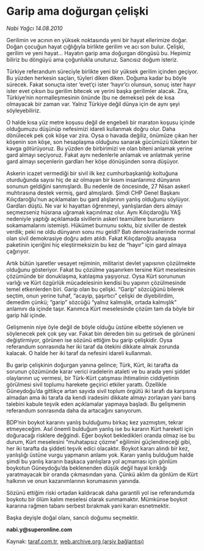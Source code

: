 # Garip ama doğurgan çelişki

*Nabi Yağcı 14.08.2010*

<div class="yazi"><p>Gerilimin ve acının en yüksek noktasında yeni bir hayat ellerimize doğar. Doğan çocuğun hayat çığlığıyla birlikte gerilim ve acı son bulur. Çelişki, gerilim ve yeni hayat… Hayatın garip ama doğurgan döngüsü bu. Hepimiz biliriz bu döngüyü ama çoğunlukla unuturuz. Sancısız doğum isteriz.</p>
<p>Türkiye referandum süreciyle birlikte yeni bir yüksek gerilim içinden geçiyor. Bu yüzden herkesin saçları, tüyleri diken diken. Doğuma kadar bu böyle sürecek. Fakat sonuçta ister ‘evet’çi ister ‘hayır’cı olunsun, sonuç ister hayır ister evet çıksın bu gerilim bitecek ve yerini başka gerilimler alacak. Zira, Türkiye’nin normalleşmesinin önünde (bu ne demekse) pek de kısa olmayacak bir zaman var. Yalnız Türkiye değil dünya için de aynı şeyi söyleyebiliriz. </p>
<p>O halde kısa yüz metre koşusu değil de engebeli bir maraton koşusu içinde olduğumuzu düşünüp nefesimizi idareli kullanmak doğru olur. Daha dönülecek pek çok köşe var zira. Oysa o havada değiliz, önümüze çıkan her köşenin son köşe, son hesaplaşma olduğunu sanarak gücümüzü tüketen bir kavga götürüyoruz. Bu yüzden de birbirimizi ve olan biteni anlamak yerine gard almayı seçiyoruz. Fakat aynı nedenlerle anlamak ve anlatmak yerine gard almayı seçenlerin gardları her köşe dönüşünden sonra düşüyor. </p>
<p>Askerin icazet vermediği bir sivil ilk kez cumhurbaşkanlığı koltuğuna oturduğunda sayısı hiç de az olmayan bir kısım insanlarımız dünyanın sonunun geldiğini sanmışlardı. Bu nedenle de öncesinde, 27 Nisan askerî muhtırasına destek vermiş, gard almışlardı. Şimdi CHP Genel Başkanı Kılıçdaroğlu’nun açıklamaları bu gard alışlarının yanlış olduğunu söylüyor. Gardları düştü. Ne var ki hayattan öğrenmeyi, yanlışlardan ders almayı seçmezseniz hüsrana uğramak kaçınılmaz olur. Aynı Kılıçdaroğlu YAŞ nedeniyle yaptığı açıklamada sivillerin askerî teamüllere burunlarını sokamamalarını istemişti. Hükümet burnunu soktu, biz siviller de destek verdik; peki ne oldu dünyanın sonu mu geldi? Batı demokrasilerinde normal olan sivil demokrasiye doğru adım atıldı. Fakat Kılıçdaroğlu anayasa paketinin içeriğini hiç eleştirmeksizin bu kez de “hayır” için gard almaya çağırıyor. </p>
<p>Artık bütün işaretler vesayet rejiminin, militarist devlet yapısının çözülmekte olduğunu gösteriyor. Fakat bu çözülme yaşanırken tersine Kürt meselesinin çözümünde bir donuklaşma, katılaşma yaşıyoruz. Oysa Kürt sorununun varlığı ve Kürt özgürlük mücadelesinin kendisi bu yapının çözülmesinde temel etkenlerden biri. Garip olan bu çelişki. “Garip” sözcüğünü bilerek seçtim, onun yerine tuhaf, “acayip, şaşırtıcı” çelişki de diyebilirdim, demedim çünkü; “garip” sözcüğü “yalnız kalmışlık, ortada kalmışlık” anlamını da içinde taşır. Kanımca Kürt meselesinde çözüm tam da böyle bir garip hâl içinde. </p>
<p>Gelişmenin niye öyle değil de böyle olduğu üstüne elbette söylenen ve söylenecek pek çok şey var. Fakat bin dereden bin su getirsek de görüneni değiştirmiyor, görünen ise sözünü ettiğim bu garip çelişkidir. Oysa referandum sonrasında her iki taraf da ötekini dikkate almak zorunda kalacak. O halde her iki taraf da nefesini idareli kullanmalı. </p>
<p>Bu garip çelişkinin doğurgan yanına gelince; Türk, Kürt, iki tarafta da sorunun çözümünde karar verici iradelerin ataleti ve bu arada yeni şiddet olaylarının uç vermesi, bir Türk-Kürt çatışması ihtimalinin ciddiyetinin görülmesi sivil toplumu harekete geçirici etkiler yarattı. Özellikle Güneydoğu’da gittikçe artan sayıda sivil toplum örgütü iki tarafı da karşısına almadan ama iki tarafa da kendi iradesini dikkate almayı zorlayan yani barış talebini kabule teşvik eden açıklamalar yapmaya başladı. Bu gelişmenin referandum sonrasında daha da artacağını sanıyorum. </p>
<p>BDP’nin boykot kararını yanlış bulduğumu birkaç kez yazmıştım, tekrar etmeyeceğim. Asıl önemli bulduğum yanlış ise bu kararın Kürt hareketi için doğuracağı risklere değgindi. Eğer boykot bekledikleri oranda olmaz ise bu durum, Kürt meselesini “muhatapsız çözme” eğilimini güçlendireceği gibi, her iki tarafta da şiddeti teşvik edici olacaktır. Boykot kararı alındı bir kez, yanlışlığı üstüne vurgu yapmanın anlamı yok. Kararı yanlış bulduğum halde şimdi bu yanlış kararın başkaca yanlışlara yol açmaması için gönlüm boykotun Güneydoğu’da beklenenden düşük değil hayal kırıklığı yaratmayacak bir oranda çıkmasından yana. Çünkü aklım da gönlüm de Kürt halkının ve onun kazanımlarının korumasının yanında. </p>
<p>Sözünü ettiğim riski ortadan kaldıracak daha garantili yol ise referandumda boykotu bir ölüm kalım meselesi olarak sunmamaktır. Mümkünse boykot kararına rağmen tabanı serbest bırakmak yani kararı esnetmektir. </p>
<p>Başka deyişle doğal olanı, sancılı doğumu seçmektir.</p>
<p><b>nabi.y@superonline.com</b></p>
</div>

Kaynak: [taraf.com.tr](http://www.taraf.com.tr:80/nabi-yagci/makale-garip-ama-dogurgan-celiski-2.htm), [web.archive.org (arşiv bağlantısı)](http://web.archive.org/web/20100816142544/http://www.taraf.com.tr:80/nabi-yagci/makale-garip-ama-dogurgan-celiski-2.htm)

